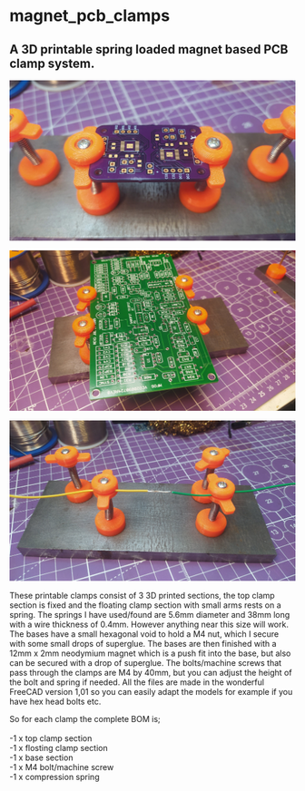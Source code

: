 # magnet_pcb_clamps
## A 3D printable spring loaded magnet based PCB clamp system. 

![](image/small_pcb_hold.jpg "") <br>

![](image/large_pcb_hold.jpg "") <br>

![](image/wire_hold.jpg "") <br>

These printable clamps consist of 3 3D printed sections, the top clamp section is fixed and the floating clamp section with small arms rests on a spring.
The springs I have used/found are 5.6mm diameter and 38mm long with a wire thickness of 0.4mm. However anything near this size will work. 
The bases have a small hexagonal void to hold a M4 nut, which I secure with some small drops of superglue. 
The bases are then finished with a 12mm x 2mm neodymium magnet which is a push fit into the base, but also can be secured with a drop of superglue.
The bolts/machine screws that pass through the clamps are M4 by 40mm, but you can adjust the height of the bolt and spring if needed. 
All the files are made in the wonderful FreeCAD version 1,01 so you can easily adapt the models for example if you have hex head bolts etc. <br>

So for each clamp the complete BOM is; <br>
<br>
-1 x top clamp section <br>
-1 x flosting clamp section <br>
-1 x base section <br>
-1 x M4 bolt/machine screw <br>
-1 x compression spring <br>
